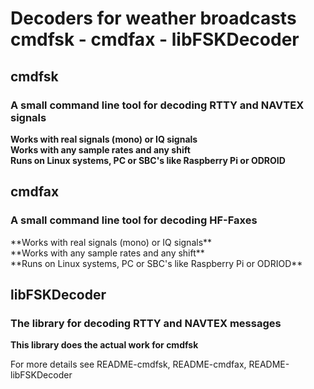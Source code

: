 # Decoders for weather broadcasts<br> cmdfsk - cmdfax - libFSKDecoder

##  cmdfsk

<h3>A small command line tool for decoding RTTY and NAVTEX signals</h3>

**Works with real signals (mono) or IQ signals**<br>
**Works with any sample rates and any shift**<br>
**Runs on Linux systems, PC or SBC's like Raspberry Pi or ODROID**

##  cmdfax
<h3>A small command line tool for decoding HF-Faxes</h3>
**Works with real signals (mono) or IQ signals**<br>
**Works with any sample rates and any shift**<br>
**Runs on Linux systems, PC or SBC's like Raspberry Pi or ODRIOD**


##  libFSKDecoder
<h3>The library for decoding RTTY and NAVTEX messages</h3>

**This library does the actual work for cmdfsk**

For more details see README-cmdfsk, README-cmdfax, README-libFSKDecoder
